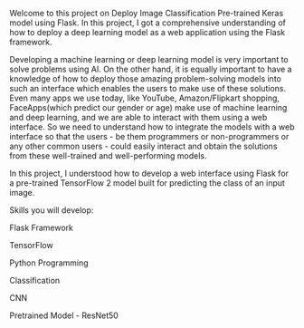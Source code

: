 Welcome to this project on Deploy Image Classification Pre-trained Keras model using Flask. In this project, I got a comprehensive understanding of how to deploy a deep learning model as a web application using the Flask framework.

Developing a machine learning or deep learning model is very important to solve problems using AI. On the other hand, it is equally important to have a knowledge of how to deploy those amazing problem-solving models into such an interface which enables the users to make use of these solutions. Even many apps we use today, like YouTube, Amazon/Flipkart shopping, FaceApps(which predict our gender or age) make use of machine learning and deep learning, and we are able to interact with them using a web interface. So we need to understand how to integrate the models with a web interface so that the users - be them programmers or non-programmers or any other common users - could easily interact and obtain the solutions from these well-trained and well-performing models.

In this project, I understood how to develop a web interface using Flask for a pre-trained TensorFlow 2 model built for predicting the class of an input image.

Skills you will develop:

Flask Framework

TensorFlow

Python Programming

Classification

CNN

Pretrained Model - ResNet50
